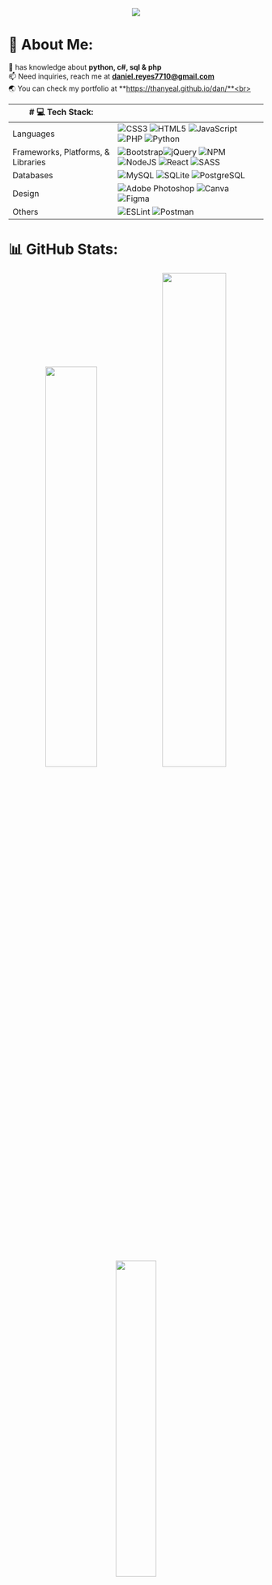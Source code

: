 <p align="center">
  <img src="https://capsule-render.vercel.app/api?type=waving&height=300&color=gradient&text=Hi%20I'm%20Daniel&textBg=false&fontSize=80&animation=twinkling&desc=pronounced%20as%20'than/yeal'.%20a%20fullstack%20enthusiast&descSize=-2&descAlign=50&descAlignY=64"/>
</p>

# 💫 About Me:

💬 has knowledge about **python, c#, sql & php** <br>
📫 Need inquiries, reach me at **daniel.reyes7710@gmail.com**<br>
🌏 You can check my portfolio at **https://thanyeal.github.io/dan/**<br>

|# 💻 Tech Stack:  |                                     |
|------------------------|---------------------------------|
| Languages |![CSS3](https://img.shields.io/badge/css3-%231572B6.svg?style=flat-square&logo=css3&logoColor=white) ![HTML5](https://img.shields.io/badge/html5-%23E34F26.svg?style=flat-square&logo=html5&logoColor=white) ![JavaScript](https://img.shields.io/badge/javascript-%23323330.svg?style=flat-square&logo=javascript&logoColor=%23F7DF1E) ![PHP](https://img.shields.io/badge/php-%23777BB4.svg?style=flat-square&logo=php&logoColor=white) ![Python](https://img.shields.io/badge/python-3670A0?style=flat-square&logo=python&logoColor=ffdd54) 
|Frameworks, Platforms, & Libraries |![Bootstrap](https://img.shields.io/badge/bootstrap-%23563D7C.svg?style=flat-square&logo=bootstrap&logoColor=white)![jQuery](https://img.shields.io/badge/jquery-%230769AD.svg?style=flat-square&logo=jquery&logoColor=white) ![NPM](https://img.shields.io/badge/NPM-%23000000.svg?style=flat-square&logo=npm&logoColor=white) ![NodeJS](https://img.shields.io/badge/node.js-6DA55F?style=flat-square&logo=node.js&logoColor=white) ![React](https://img.shields.io/badge/react-%2320232a.svg?style=flat-square&logo=react&logoColor=%2361DAFB) ![SASS](https://img.shields.io/badge/SASS-hotpink.svg?style=flat-square&logo=SASS&logoColor=white) 
| Databases |![MySQL](https://img.shields.io/badge/mysql-%2300f.svg?style=flat-square&logo=mysql&logoColor=white) ![SQLite](https://img.shields.io/badge/sqlite-%2307405e.svg?style=flat-square&logo=sqlite&logoColor=white) ![PostgreSQL](https://img.shields.io/badge/PostgreSQL-CC2927?style=flat-square&logo=microsoft%20sql%20server&logoColor=white)
| Design | ![Adobe Photoshop](https://img.shields.io/badge/adobephotoshop-%2331A8FF.svg?style=flat-square&logo=adobephotoshop&logoColor=white) ![Canva](https://img.shields.io/badge/Canva-%2300C4CC.svg?style=flat-square&logo=Canva&logoColor=white) ![Figma](https://img.shields.io/badge/figma-%23F24E1E.svg?style=flat-square&logo=figma&logoColor=white)
| Others |![ESLint](https://img.shields.io/badge/ESLint-4B3263?style=flat-square&logo=eslint&logoColor=white) ![Postman](https://img.shields.io/badge/Postman-FF6C37?style=flat-square&logo=postman&logoColor=white) 

# 📊 GitHub Stats:
<div align="center">
  <img width="45%" src="https://github-readme-stats.vercel.app/api?username=thanyeal&theme=dracula&hide_border=false&include_all_commits=true&count_private=true" />
  <img width="50%" src="https://github-readme-streak-stats.herokuapp.com/?user=thanyeal&theme=dracula&hide_border=false"/>
  <img width="40%" src="https://github-readme-stats.vercel.app/api/top-langs/?username=thanyeal&theme=dracula&hide_border=false&include_all_commits=true&count_private=true&layout=compact" />
</div>

## 🏆 GitHub Trophies
<div align="center">
    <img src="https://github-profile-trophy.vercel.app/?username=thanyeal&theme=dracula&no-frame=false&no-bg=true&margin-w=5&row=2&column=3"/>
</div>
<br>
<div align="center">
    <img src="https://quotes-github-readme.vercel.app/api?theme=dracula"/>
</div>

## 🌐 My Socials:

[![Discord](https://img.shields.io/badge/Facebook-%237289eA.svg?logo=facebook&logoColor=white)](htttps://fb.com/thanyeal) [![Instagram](https://img.shields.io/badge/Instagram-%23E4405F.svg?logo=Instagram&logoColor=white)](https://instagram.com/thanyeal) [![LinkedIn](https://img.shields.io/badge/LinkedIn-%230077B5.svg?logo=linkedin&logoColor=white)](https://linkedin.com/in/thanyeal) [![Twitter](https://img.shields.io/badge/Twitter-%231DA1F2.svg?logo=Twitter&logoColor=white)](https://twitter.com/thanyeal)

<div align="center">
    <img src="https://visitcount.itsvg.in/api?id=thanyeal&icon=7&color=10"/>
</div>
